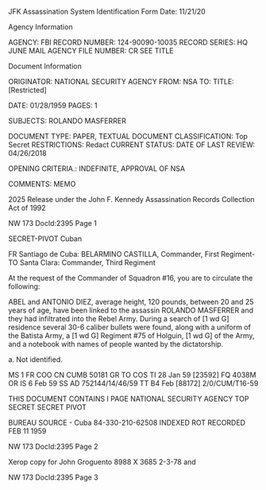 JFK Assassination System
Identification Form
Date: 11/21/20

Agency Information

AGENCY: FBI
RECORD NUMBER: 124-90090-10035
RECORD SERIES: HQ JUNE MAIL
AGENCY FILE NUMBER: CR SEE TITLE

Document Information

ORIGINATOR: NATIONAL SECURITY AGENCY
FROM: NSA
TO:
TITLE: [Restricted]

DATE: 01/28/1959
PAGES: 1

SUBJECTS: ROLANDO MASFERRER

DOCUMENT TYPE: PAPER, TEXTUAL DOCUMENT
CLASSIFICATION: Top Secret
RESTRICTIONS: Redact
CURRENT STATUS:
DATE OF LAST REVIEW: 04/26/2018

OPENING CRITERIA.: INDEFINITE, APPROVAL OF NSA

COMMENTS: MEMO

2025 Release under the John F.
Kennedy Assassination Records
Collection Act of 1992

NW 173
Docld:2395
Page 1

SECRET-PIVOT
Cuban

FR Santiago de Cuba: BELARMINO CASTILLA,
Commander, First Regiment-
TO Santa Clara: Commander, Third Regiment

At the request of the Commander of Squadron #16, you are to circulate the following:

ABEL and ANTONIO DIEZ, average height, 120 pounds, between 20 and 25 years
of age, have been linked to the assassin ROLANDO MASFERRER and they had infiltrated into
the Rebel Army. During a search of [1 wd G] residence several 30-6 caliber bullets were
found, along with a uniform of the Batista Army, a [1 wd G] Regiment #75 of Holguin, [1 wd G]
of the Army, and a notebook with names of people wanted by the dictatorship.

a. Not identified.

MS 1 FR COO CN CUMB 50181
GR TO COS TI 28 Jan 59 [23592]
FQ 4038M OR IS 6 Feb 59
SS AD 752144/14/46/59
TT B4 Feb [88172] 2/0/CUM/T16-59

THIS DOCUMENT CONTAINS I PAGE
NATIONAL SECURITY AGENCY TOP SECRET SECRET PIVOT

BUREAU SOURCE - Cuba 84-330-210-62508
INDEXED ROT RECORDED
FEB 11 1959

NW 173
Docld:2395
Page 2

Xerop copy for
John Groguento 8988
X 3685 2-3-78
and

NW 173
Docld:2395
Page 3
